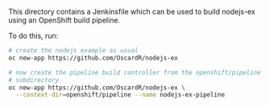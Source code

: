 This directory contains a Jenkinsfile which can be used to build
nodejs-ex using an OpenShift build pipeline.

To do this, run:

```bash
# create the nodejs example as usual
oc new-app https://github.com/OscardR/nodejs-ex

# now create the pipeline build controller from the openshift/pipeline
# subdirectory
oc new-app https://github.com/OscardR/nodejs-ex \
  --context-dir=openshift/pipeline --name nodejs-ex-pipeline
```
